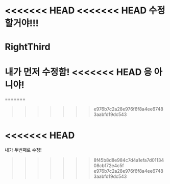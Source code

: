 <<<<<<< HEAD
<<<<<<< HEAD
수정할거야!!!
=======
# RightThird
내가 먼저 수정함!
<<<<<<< HEAD
응 아니야!
=======
=======
>>>>>>> e976b7c2a28e976f6f8a4ee67483aabfd19dc543


<<<<<<< HEAD
=======

내가 두번째로 수정!
>>>>>>> 8f45b8d8e984c7d4a1efa7d0113408cb172e4c5f
>>>>>>> e976b7c2a28e976f6f8a4ee67483aabfd19dc543
